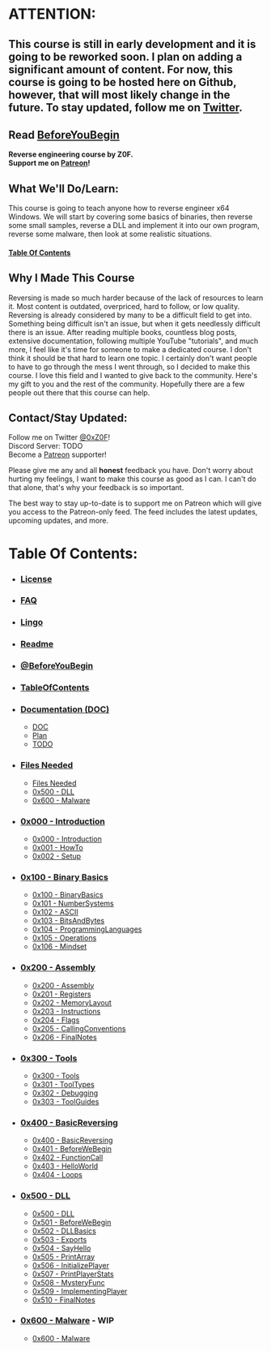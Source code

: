 # ATTENTION:
## **This course is still in early development and it is going to be reworked soon. I plan on adding a significant amount of content. For now, this course is going to be hosted here on Github, however, that will most likely change in the future. To stay updated, follow me on [Twitter](https://twitter.com/0xZ0F).**

## Read [BeforeYouBegin](@BeforeYouBegin.md)

**Reverse engineering course by Z0F.  
Support me on [Patreon](https://www.patreon.com/z0f)!**

## What We'll Do/Learn:
This course is going to teach anyone how to reverse engineer x64 Windows. We will start by covering some basics of binaries, then reverse some small samples, reverse a DLL and implement it into our own program, reverse some malware, then look at some realistic situations.

#### [Table Of Contents](TableOfContents.md)

## Why I Made This Course
Reversing is made so much harder because of the lack of resources to learn it. Most content is outdated, overpriced, hard to follow, or low quality. Reversing is already considered by many to be a difficult field to get into. Something being difficult isn't an issue, but when it gets needlessly difficult there is an issue. After reading multiple books, countless blog posts, extensive documentation, following multiple YouTube "tutorials", and much more, I feel like it's time for someone to make a dedicated course. I don't think it should be that hard to learn one topic. I certainly don't want people to have to go through the mess I went through, so I decided to make this course. I love this field and I wanted to give back to the community. Here's my gift to you and the rest of the community. Hopefully there are a few people out there that this course can help.

<a name="contact"></a>
## Contact/Stay Updated:
Follow me on Twitter [@0xZ0F](https://twitter.com/0xZ0F)!  
Discord Server: TODO  
Become a [Patreon](https://www.patreon.com/z0f) supporter!  

Please give me any and all **honest** feedback you have. Don't worry about hurting my feelings, I want to make this course as good as I can. I can't do that alone, that's why your feedback is so important.

The best way to stay up-to-date is to support me on Patreon which will give you access to the Patreon-only feed. The feed includes the latest updates, upcoming updates, and more.

# Table Of Contents:
* ### [License](License.md)
* ### [FAQ](FAQ.md)
* ### [Lingo](Lingo.md)
* ### [Readme](README.md)
* ### [@BeforeYouBegin](@BeforeYouBegin.md)
* ### [TableOfContents](TableOfContents.md)

* ### [Documentation (DOC)](DOC)
    * [DOC](DOC/DOC.md)
    * [Plan](DOC/Plan.md)
    * [TODO](DOC/TODO.md)

* ### [Files Needed](FilesNeeded)
  * [Files Needed](FilesNeeded/FilesNeeded.md)
  * [0x500 - DLL](FilesNeeded/0x500-DLL)
  * [0x600 - Malware](FilesNeeded/0x600-Malware)

* ### [0x000 - Introduction](0x000-Introduction)
    * [0x000 - Introduction](0x000-Introduction/0x000-Introduction.md)
    * [0x001 - HowTo](0x000-Introduction/0x001-HowTo.md)
    * [0x002 - Setup](0x000-Introduction/0x002-Setup.md)

* ### [0x100 - Binary Basics](0x100-BinaryBasics)
    * [0x100 - BinaryBasics](0x100-BinaryBasics/0x100-BinaryBasics.md)
    * [0x101 - NumberSystems](0x100-BinaryBasics/0x101-NumberSystems.md)
    * [0x102 - ASCII](0x100-BinaryBasics/0x102-ASCII.md)
    * [0x103 - BitsAndBytes](0x100-BinaryBasics/0x103-BitsAndBytes.md)
    * [0x104 - ProgrammingLanguages](0x100-BinaryBasics/0x104-ProgrammingLanguages.md)
    * [0x105 - Operations](0x100-BinaryBasics/0x105-Operations.md)
    * [0x106 - Mindset](0x100-BinaryBasics/0x106-Mindset.md)

* ### [0x200 - Assembly](0x200-Assembly)
    * [0x200 - Assembly](0x200-Assembly/0x200-Assembly.md)
    * [0x201 - Registers](0x200-Assembly/0x201-Registers.md)
    * [0x202 - MemoryLayout](0x200-Assembly/0x202-MemoryLayout.md)
    * [0x203 - Instructions](0x200-Assembly/0x203-Instructions.md)
    * [0x204 - Flags](0x200-Assembly/0x204-Flags.md)
    * [0x205 - CallingConventions](0x200-Assembly/0x205-CallingConventions.md)
    * [0x206 - FinalNotes](0x200-Assembly/0x206-FinalNotes.md)

* ### [0x300 - Tools](0x300-Tools)
    * [0x300 - Tools](0x300-Tools/0x200-Tools.md)
    * [0x301 - ToolTypes](0x300-Tools/0x301-ToolTypes.md)
    * [0x302 - Debugging](0x300-Tools/0x302-Debugging.md)
    * [0x303 - ToolGuides](0x300-Tools/0x303-ToolGuides.md)

* ### [0x400 - BasicReversing](0x400-BasicReversing)
    * [0x400 - BasicReversing](0x400-BasicReversing/0x400-BasicReversing.md)
    * [0x401 - BeforeWeBegin](0x400-BasicReversing/0x401-BeforeWeBegin.md)
    * [0x402 - FunctionCall](0x400-BasicReversing/0x402-FunctionCall.md)
    * [0x403 - HelloWorld](0x400-BasicReversing/0x403-HelloWorld.md)
    * [0x404 - Loops](0x400-BasicReversing/0x404-Loops.md)

* ### [0x500 - DLL](0x500-DLL)
    * [0x500 - DLL](0x500-DLL/0x500-DLL.md)
    * [0x501 - BeforeWeBegin](0x500-DLL/0x501-BeforeWeBegin.md)
    * [0x502 - DLLBasics](0x500-DLL/0x502-DLLBasics.md)
    * [0x503 - Exports](0x500-DLL/0x503-Exports.md)
    * [0x504 - SayHello](0x500-DLL/0x504-SayHello.md)
    * [0x505 - PrintArray](0x500-DLL/0x505-PrintArray.md)
    * [0x506 - InitializePlayer](0x500-DLL/0x506-InitializePlayer.md)
    * [0x507 - PrintPlayerStats](0x500-DLL/0x507-PrintPlayerStats.md)
    * [0x508 - MysteryFunc](0x500-DLL/0x508-MysteryFunc.md)
    * [0x509 - ImplementingPlayer](0x500-DLL/0x509-ImplementingPlayer.md)
    * [0x510 - FinalNotes](0x500-DLL/0x510-FinalNotes.md)

* ### [0x600 - Malware](0x600-Malware) - WIP
    * [0x600 - Malware](0x600-Malware/0x500-Malware.md)